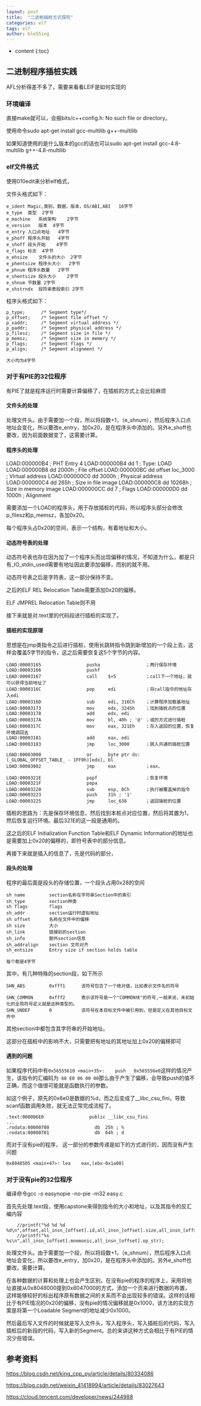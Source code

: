```yaml
---
layout: post
title:  "二进制插桩方式探究"
categories: elf
tags: elf
author: ble55ing
---
```


* content
{:toc}
## 二进制程序插桩实践

AFL分析得差不多了，需要来看看LEIF是如何实现的

### 环境编译

直接make就可以，会报bits/c++config.h: No such file or directory。

使用命令sudo apt-get install gcc-multilib g++-multilib

如果知道使用的是什么版本的gcc的话也可以sudo apt-get install gcc-4.8-multilib g++-4.8-multilib

### elf文件格式

使用010edit来分析elf格式，

文件头格式如下：

```
e_ident	Magic,类别，数据，版本，OS/ABI,ABI	16字节
e_type	类型	2字节
e_machine	系统架构	2字节
e_version	版本	4字节
e_entry	入口点地址	4字节
e_phoff	程序头开始	4字节
e_shoff	段头开始	4字节
e_flags	标志	4字节
e_ehsize	文件头的大小	2字节
e_phentsize	程序头大小	2字节
e_phnum	程序头数量	2字节
e_shentsize	段头大小	2字节
e_shnum	节数量	2字节
e_shstrndx	段符串表段索引	2字节
```

程序头格式如下：

```
p_type;      /* Segment type*/				
p_offset;    /* Segment file offset */
p_vaddr;     /* Segment virtual address */
p_paddr;     /* Segment physical address */
p_filesz;    /* Segment size in file */
p_memsz;     /* Segment size in memery */
p_flags;     /* Segment flags */
p_align;     /* Segment alignment */	

大小均为4字节
```

### 对于有PIE的32位程序

有PIE了就是程序运行时需要计算偏移了，在插桩的方式上会比较麻烦

#### 文件头的处理

处理文件头。由于需要加一个段，所以将段数+1，（e_shnum），然后程序入口点地址会变化，所以要改e_entry，加0x20，是在程序头中添加的。另外e_shoff也要改，因为前面数据变了，这需要计算。

#### 程序头的处理

LOAD:000000B4 ; PHT Entry 4
LOAD:000000B4                 dd 1                    ; Type: LOAD
LOAD:000000B8                 dd 2000h                ; File offset
LOAD:000000BC                 dd offset loc_3000      ; Virtual address
LOAD:000000C0                 dd 3000h                ; Physical address
LOAD:000000C4                 dd 265h                 ; Size in file image
LOAD:000000C8                 dd 10268h               ; Size in memory image
LOAD:000000CC                 dd 7                    ; Flags
LOAD:000000D0                 dd 1000h                ; Alignment

需要添加一个LOAD的程序头，用于存放插桩的代码，所以程序头部分会修改p_filesz和p_memsz，各加0x20。

每个程序头占0x20的空间，表示一个结构，有着地址和大小。

#### 动态符号表的处理

动态符号表也存在因为加了一个程序头而出现偏移的情况，不知道为什么，都是只有_IO_stdin_used需要有地址因此要添加偏移，而别的就不用。

动态符号表之后是字符表，这一部分保持不变。

之后的ELF REL Relocation Table需要添加0x20的偏移。

ELF JMPREL Relocation Table则不用

接下来就是对.text里的代码段进行插桩的实现了。

#### 插桩的实现原理

思想是在jmp类指令之后进行插桩，使用长跳转指令跳到新增加的一个段上去，这样会覆盖5字节的指令，这之后需要恢复这5个字节的内容。

```
LOAD:00003165                 pusha					；两行保存环境
LOAD:00003166                 pushf
LOAD:00003167                 call    $+5			；call下一个地址，就可以获得当前地址了
LOAD:0000316C                 pop     edi			；将call指令的地址存入edi
LOAD:0000316D                 sub     edi, 316Ch	；计算程序加载基地址
LOAD:00003173                 mov     edx, 3245h	；找到插桩点的位置
LOAD:00003178                 add     edx, edi
LOAD:0000317A                 mov     bl, 40h ; '@'	；或的方式进行插桩
LOAD:0000317C                 mov     eax, 321Eh	；存入返回的位置，恢复环境调回去
LOAD:00003181                 add     eax, edi
LOAD:00003183                 jmp     loc_3000		；跳入共通的插桩位置

LOAD:00003000                 or      byte ptr ds:(_GLOBAL_OFFSET_TABLE_ - 1FF0h)[edx], bl										
LOAD:00003002                 jmp     eax			；eax，

LOAD:0000321E                 popf					；恢复环境
LOAD:0000321F                 popa
LOAD:00003220                 sub     esp, 0Ch		；执行被覆盖掉的指令
LOAD:00003223                 push    31h ; '1'
LOAD:00003225                 jmp     loc_638		；返回插桩的位置
```

插桩的思路为：先是保存环境信息，然后找到本桩点对应位置，然后将其置为1，然后恢复运行环境。最后321E的这一段是通用的。

这之后的ELF Initialization Function Table和ELF Dynamic Information的地址也是需要加上0x20的偏移的，即符号表中的部分信息。

再接下来就是插入的信息了，先是代码的部分，

#### 段头的处理

程序的最后面是段头的存储位置，一个段头占用0x28的空间

```
sh name			section名称在字符串Section中的索引
sh_type			section种类
sh flags		flags
sh_addr			section运行时虚拟地址
sh offset		名称在文件中的偏移
sh size			大小
sh_link			链接别的section
sh_info 		额外section信息
sh_addralign	section 文件对齐
sh_entsize		Entry size if section holds table

每个都是4字节
```

其中，有几种特殊的section段，如下所示

```
SHN_ABS			0xfff1		该符号包含了一个绝对值，比如表示文件名的符号

SHN_COMMON		0xfff2		表示该符号是一个"COMMON块"的符号,一般来说，未初始化的全局符号定义就是这种类型的。
SHN_UNDEF		0			该符号在本目标文件中被引用到，但是定义在其他目标文件中
```

其他section中都包含其字符串的开始地址。

这部分在插桩中的影响不大，只需要把有地址的其地址加上0x20的偏移即可

#### 遇到的问题

如果程序代码中有```0x56555610 <main+35>:	push   0x565556e0```这样的情况产生，该指令的汇编码为``` 68 E0 06 00 00```那么由于产生了偏移，会导致push的值不正确，而这个值很可能就是函数执行的参数。

如这个例子，原先的0x6e0是数据的%d，而之后变成了__libc_csu_fini，导致scanf函数调用失败，就无法正常完成流程了。

```
.text:000006E0                 public __libc_csu_fini
...
.rodata:00000700                 db  25h ; %
.rodata:00000701                 db  64h ; d
```

而对于没有pie的程序，   这一部分的参数传递是如下的方式进行的，因而没有产生问题

```0x8048505 <main+47>:	lea    eax,[ebx-0x1a00]```

### 对于没有pie的32位程序

编译命令gcc -o  easynopie -no-pie -m32 easy.c

首先先处理.text段，使用capstone来得到指令的大小和地址，以及其指令的反汇编内容

```
    //printf("%d %d %d %d\n",offset,all_insn_[offset].id,all_insn_[offset].size,all_insn_[offset].address);
    //printf("%s %s\n",all_insn_[offset].mnemonic,all_insn_[offset].op_str);
```

处理文件头。由于需要加一个段，所以将段数+1，（e_shnum），然后程序入口点地址会变化，所以要改e_entry，加0x20，是在程序头中添加的。另外e_shoff也要改，需要计算。

在各种数据的计算和处理上也会产生区别，在没有pie的程序的程序上，采用将地址直接从0x8048000提到0x8047000的方式，添加一个页来进行数据的布置，这样能够较好的标出程序原有数据之间的关系而不会出现较多的错误。这样的话相比于有PIE情况的0x20的偏移，没有pie的情况偏移就是0x1000，该方法的实现方案是将第一个Loadable Segment的地址减少0x1000。

然后最后写入文件的时候就是写入文件头，写入程序头，写入插桩后的代码，写入插桩后的新段的代码，写入新的Segment。总的来讲这种方式会相比于有PIE的情况少些错误。

## 参考资料

<https://blog.csdn.net/king_cpp_py/article/details/80334086>

<https://blog.csdn.net/weixin_41418994/article/details/83027643>

<https://cloud.tencent.com/developer/news/244988>



